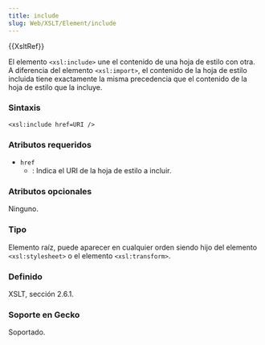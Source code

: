 ```yaml
---
title: include
slug: Web/XSLT/Element/include
---
```


{{XsltRef}}

El elemento `<xsl:include>` une el contenido de una hoja de estilo con otra. A diferencia del elemento `<xsl:import>`, el contenido de la hoja de estilo incluida tiene exactamente la misma precedencia que el contenido de la hoja de estilo que la incluye.

### Sintaxis

```
<xsl:include href=URI />
```

### Atributos requeridos

- `href`
  - : Indica el URI de la hoja de estilo a incluir.

### Atributos opcionales

Ninguno.

### Tipo

Elemento raíz, puede aparecer en cualquier orden siendo hijo del elemento `<xsl:stylesheet>` o el elemento `<xsl:transform>`.

### Definido

XSLT, sección 2.6.1.

### Soporte en Gecko

Soportado.
